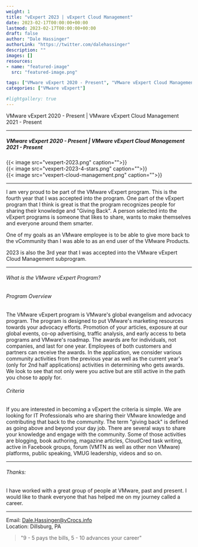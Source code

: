 ```yaml
---
weight: 1
title: "vExpert 2023 | vExpert Cloud Management"
date: 2023-02-17T00:00:00+00:00
lastmod: 2023-02-17T00:00:00+00:00
draft: false
author: "Dale Hassinger"
authorLink: "https://twitter.com/dalehassinger"
description: ""
images: []
resources:
- name: "featured-image"
  src: "featured-image.png"

tags: ["VMware vExpert 2020 - Present", "VMware vExpert Cloud Management 2021 - Present", "vCommunity", "Giving Back", "VMware"]
categories: ["VMware vExpert"]

#lightgallery: true
---
```


VMware vExpert 2020 - Present | VMware vExpert Cloud Management 2021 - Present

<!--more-->

---

##### VMware vExpert 2020 - Present | VMware vExpert Cloud Management 2021 - Present

{{< image src="vexpert-2023.png" caption="">}}  
{{< image src="vexpert-2023-4-stars.png" caption="">}}  
{{< image src="vexpert-cloud-management.png" caption="">}}  

---

I am very proud to be part of the VMware vExpert program.  This is the fourth year that I was accepted into the program. One part of the vExpert program that I think is great is that the program recognizes people for sharing their knowledge and "Giving Back". A person selected into the vExpert programs is someone that likes to share, wants to make themselves and everyone around them smarter.  

One of my goals as an VMware employee is to be able to give more back to the vCommunity than I was able to as an end user of the VMware Products.

2023 is also the 3rd year that I was accepted into the VMware vExpert Cloud Management subprogram.  

---

###### What is the VMware vExpert Program?

###### Program Overview

The VMware vExpert program is VMware's global evangelism and advocacy program. The program is designed to put VMware's marketing resources towards your advocacy efforts. Promotion of your articles, exposure at our global events, co-op advertising, traffic analysis, and early access to beta programs and VMware's roadmap. The awards are for individuals, not companies, and last for one year. Employees of both customers and partners can receive the awards. In the application, we consider various community activities from the previous year as well as the current year's (only for 2nd half applications) activities in determining who gets awards. We look to see that not only were you active but are still active in the path you chose to apply for.
 
###### Criteria



If you are interested in becoming a vExpert the criteria is simple. We are looking for IT Professionals who are sharing their VMware knowledge and contributing that back to the community. The term "giving back" is defined as going above and beyond your day job. There are several ways to share your knowledge and engage with the community. Some of those activities are blogging, book authoring, magazine articles, CloudCred task writing, active in Facebook groups, forum (VMTN as well as other non VMware) platforms, public speaking, VMUG leadership, videos and so on.

---

###### Thanks:

I have worked with a great group of people at VMware, past and present. I would like to thank everyone that has helped me on my journey called a career.

---

Email: Dale.Hassinger@vCrocs.info  
Location: Dillsburg, PA

> "9 - 5 pays the bills, 5 - 10 advances your career"


